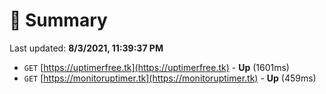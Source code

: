 # 📖 Summary
Last updated: **8/3/2021, 11:39:37 PM**

- `GET` [https://uptimerfree.tk](https://uptimerfree.tk) - **Up** (1601ms)
- `GET` [https://monitoruptimer.tk](https://monitoruptimer.tk) - **Up** (459ms)
